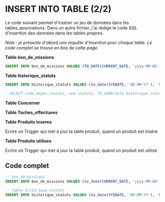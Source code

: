 # INSERT INTO TABLE (2/2)

Le code suivant permet d'insérer un jeu de données dans les tables_associations. Dans un autre fichier, j'ai rédigé le code SQL d'insertion des données dans les tables _propres_.

_Note : je présente d'abord une requête d'insertion pour chaque table. Le code complet se trouve en bas de cette page._

__Table bon_de_missions__
```sql
INSERT INTO bon_de_missions VALUES (TO_DATE(CURRENT_DATE, 'yyyy-MM-DD'), 'NL521', 'JHJU25');
```
__Table historique_statuts__
```SQL
INSERT INTO historique_statuts VALUES (to_date(SYSDATE, 'DD-MM-YY'), 'MP89CC', 'En service');

--SELECT code_moyen_roulant, nom_statuts, TO_CHAR(date_historique_statuts, 'DD-MM-YYYY') as date_histo FROM historique_statuts;
```

__Table Concerner__

__Table Taches_effectuees__

__Table Produits inseres__

Ecrire un Trigger qui met à jour la table produit, quand un produit est inséré

__Table Produits utilises__

Ecrire un Trigger qui met à jour la table produit, quand un produit est utilisé

## Code complet
```sql
-- bon_de_missions
INSERT INTO bon_de_missions VALUES (to_date(CURRENT_DATE, 'yyyy-MM-DD'), 'NL521', 'JHJU25');

-- Table historique_statuts
INSERT INTO historique_statuts VALUES (to_date(SYSDATE, 'DD-MM-YY'), 'MP89CC', 'En service');
```



